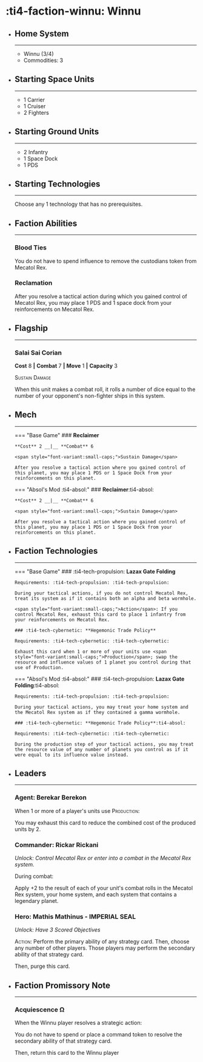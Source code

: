 # :ti4-faction-winnu: Winnu

<div class="grid cards" markdown>

-   ## __Home System__

    ---

    * Winnu (3/4)
    * Commodities: 3

</div>

<div class="grid cards" markdown>

-   ## __Starting Space Units__

    ---

    * 1 Carrier
    * 1 Cruiser
    * 2 Fighters

-   ## __Starting Ground Units__

    ---

    * 2 Infantry
    * 1 Space Dock
    * 1 PDS

-   ## __Starting Technologies__

    ---
    Choose any 1 technology that has no prerequisites.

-   ## __Faction Abilities__

    ---
    ### **Blood Ties**
    
    You do not have to spend influence to remove the custodians token from Mecatol Rex.

    ### **Reclamation**

    After you resolve a tactical action during which you gained control of Mecatol Rex, you may place 1 PDS and 1 space dock from your reinforcements on Mecatol Rex.

-   ## __Flagship__

    ---
    ### **Salai Sai Corian**
    
    **Cost** 8 __|__ **Combat** 7 __|__ **Move** 1 __|__ **Capacity** 3
    
    <span style="font-variant:small-caps;">Sustain Damage</span>

    When this unit makes a combat roll, it rolls a number of dice equal to the number of your opponent's non-fighter ships in this system.

-   ## __Mech__

    ---
    === "Base Game"
        ### **Reclaimer**
        
        **Cost** 2 __|__ **Combat** 6
        
        <span style="font-variant:small-caps;">Sustain Damage</span>

        After you resolve a tactical action where you gained control of this planet, you may place 1 PDS or 1 Space Dock from your reinforcements on this planet.

    === "Absol's Mod :ti4-absol:"
        ### **Reclaimer**:ti4-absol:
        
        **Cost** 2 __|__ **Combat** 6
        
        <span style="font-variant:small-caps;">Sustain Damage</span>

        After you resolve a tactical action where you gained control of this planet, you may place 1 PDS or 1 Space Dock from your reinforcements on this planet.

-   ## __Faction Technologies__

    ---
    === "Base Game"
        ### :ti4-tech-propulsion: **Lazax Gate Folding**

        Requirements: :ti4-tech-propulsion: :ti4-tech-propulsion:
        
        During your tactical actions, if you do not control Mecatol Rex, treat its system as if it contains both an alpha and beta wormhole.

        <span style="font-variant:small-caps;">Action</span>: If you control Mecatol Rex, exhaust this card to place 1 infantry from your reinforcements on Mecatol Rex.

        ### :ti4-tech-cybernetic: **Hegemonic Trade Policy**

        Requirements: :ti4-tech-cybernetic: :ti4-tech-cybernetic:

        Exhaust this card when 1 or more of your units use <span style="font-variant:small-caps;">Production</span>; swap the resource and influence values of 1 planet you control during that use of Production.

    === "Absol's Mod :ti4-absol:"
        ### :ti4-tech-propulsion: **Lazax Gate Folding**:ti4-absol:

        Requirements: :ti4-tech-propulsion: :ti4-tech-propulsion:
        
        During your tactical actions, you may treat your home system and the Mecatol Rex system as if they contained a gamma wormhole.

        ### :ti4-tech-cybernetic: **Hegemonic Trade Policy**:ti4-absol:

        Requirements: :ti4-tech-cybernetic: :ti4-tech-cybernetic:

        During the production step of your tactical actions, you may treat the resource value of any number of planets you control as if it were equal to its influence value instead.

-   ## __Leaders__

    ---
    ### **Agent**: Berekar Berekon
    
    When 1 or more of a player's units use <span style="font-variant:small-caps;">Production</span>:

    You may exhaust this card to reduce the combined cost of the produced units by 2.

    ### **Commander**: Rickar Rickani
    
    _Unlock: Control Mecatol Rex or enter into a combat in the Mecatol Rex system._

    During combat: 
    
    Apply +2 to the result of each of your unit's combat rolls in the Mecatol Rex system, your home system, and each system that contains a legendary planet.

    ### **Hero**: Mathis Mathinus - IMPERIAL SEAL
    
    _Unlock: Have 3 Scored Objectives_

    <span style="font-variant:small-caps;">Action</span>: Perform the primary ability of any strategy card. Then, choose any number of other players. Those players may perform the secondary ability of that strategy card.
    
    Then, purge this card.

-   ## __Faction Promissory Note__

    ---
    ### **Acquiescence Ω**
    
    When the Winnu player resolves a strategic action:

    You do not have to spend or place a command token to resolve the secondary ability of that strategy card.

    Then, return this card to the Winnu player

</div>